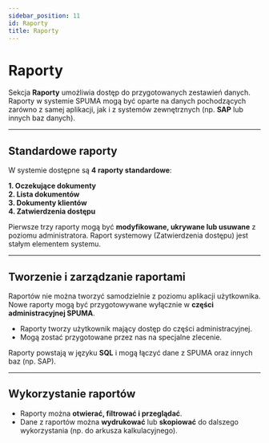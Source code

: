 ```yaml
---
sidebar_position: 11
id: Raporty
title: Raporty
---
```


# Raporty

Sekcja **Raporty** umożliwia dostęp do przygotowanych zestawień danych. Raporty w systemie SPUMA mogą być oparte na danych pochodzących zarówno z samej aplikacji, jak i z systemów zewnętrznych (np. **SAP** lub innych baz danych).  

---

## Standardowe raporty

W systemie dostępne są **4 raporty standardowe**:

**1. Oczekujące dokumenty**  
**2. Lista dokumentów**  
**3. Dokumenty klientów**   
**4. Zatwierdzenia dostępu** 


Pierwsze trzy raporty mogą być **modyfikowane, ukrywane lub usuwane** z poziomu administratora. 
Raport systemowy (Zatwierdzenia dostępu) jest stałym elementem systemu.

---
## Tworzenie i zarządzanie raportami

Raportów nie można tworzyć samodzielnie z poziomu aplikacji użytkownika.  
Nowe raporty mogą być przygotowywane wyłącznie w **części administracyjnej SPUMA**.  

- Raporty tworzy użytkownik mający dostęp do części administracyjnej.  
- Mogą zostać przygotowane przez nas na specjalne zlecenie.  

Raporty powstają w języku **SQL** i mogą łączyć dane z SPUMA oraz innych baz (np. SAP).

---
## Wykorzystanie raportów

- Raporty można **otwierać, filtrować i przeglądać**.  
- Dane z raportów można **wydrukować** lub **skopiować** do dalszego wykorzystania (np. do arkusza kalkulacyjnego).  
